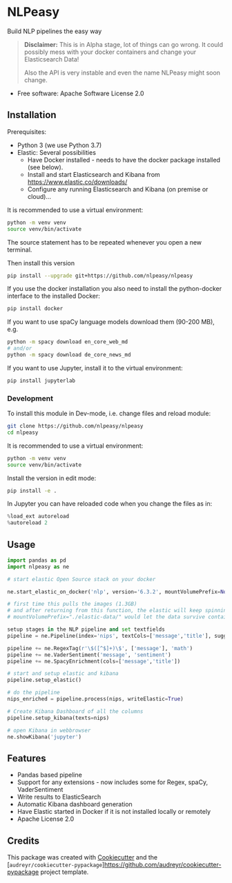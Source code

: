 NLPeasy
=======

Build NLP pipelines the easy way

> **Disclaimer:** This is in Alpha stage, lot of things can go wrong.
> It could possibly mess with your docker containers and change your Elasticsearch Data!
>
> Also the API is very instable and even the name NLPeasy might soon change.

* Free software: Apache Software License 2.0


Installation
------------

Prerequisites:
- Python 3 (we use Python 3.7)
- Elastic: Several possibilities
    - Have Docker installed - needs to have the docker package installed (see below).
    - Install and start Elasticsearch and Kibana from <https://www.elastic.co/downloads/>
    - Configure any running Elasticsearch and Kibana (on premise or cloud)...

It is recommended to use a virtual environment:
```bash
python -m venv venv
source venv/bin/activate
```
The source statement has to be repeated whenever you open a new terminal.

Then install this version
```bash
pip install --upgrade git+https://github.com/nlpeasy/nlpeasy
```

If you use the docker installation you also need to install the python-docker interface to the installed Docker:
```bash
pip install docker
```

If you want to use spaCy language models download them (90-200 MB), e.g.
```bash
python -m spacy download en_core_web_md
# and/or
python -m spacy download de_core_news_md
```

If you want to use Jupyter, install it to the virtual environment:
```bash
pip install jupyterlab
```

### Development
To install this module in Dev-mode, i.e. change files and reload module:
```bash
git clone https://github.com/nlpeasy/nlpeasy
cd nlpeasy
```

It is recommended to use a virtual environment:
```bash
python -m venv venv
source venv/bin/activate
```

Install the version in edit mode:
```bash
pip install -e .
```

In Jupyter you can have reloaded code when you change the files as in:
```python
%load_ext autoreload
%autoreload 2
```

Usage
-----

```python
import pandas as pd
import nlpeasy as ne

# start elastic Open Source stack on your docker

ne.start_elastic_on_docker('nlp', version='6.3.2', mountVolumePrefix=None)

# first time this pulls the images (1.3GB)
# and after returning from this function, the elastic will keep spinning up in the background
# mountVolumePrefix="./elastic-data/" would let the data survive container restarts

setup stages in the NLP pipeline and set textfields
pipeline = ne.Pipeline(index='nips', textCols=['message','title'], suggests='message_subj', dateCol='year')

pipeline += ne.RegexTag(r'\$([^$]+)\$', ['message'], 'math')
pipeline += ne.VaderSentiment('message', 'sentiment')
pipeline += ne.SpacyEnrichment(cols=['message','title'])

# start and setup elastic and kibana
pipeline.setup_elastic()

# do the pipeline
nips_enriched = pipeline.process(nips, writeElastic=True)

# Create Kibana Dashboard of all the columns
pipeline.setup_kibana(texts=nips)

# open Kibana in webbrowser
ne.showKibana('jupyter')
```

Features
--------

* Pandas based pipeline
* Support for any extensions - now includes some for Regex, spaCy, VaderSentiment
* Write results to ElasticSearch
* Automatic Kibana dashboard generation
* Have Elastic started in Docker if it is not installed locally or remotely
* Apache License 2.0

Credits
-------

This package was created with [Cookiecutter](<https://github.com/audreyr/cookiecutter>) and the [`audreyr/cookiecutter-pypackage`]<https://github.com/audreyr/cookiecutter-pypackage> project template.
